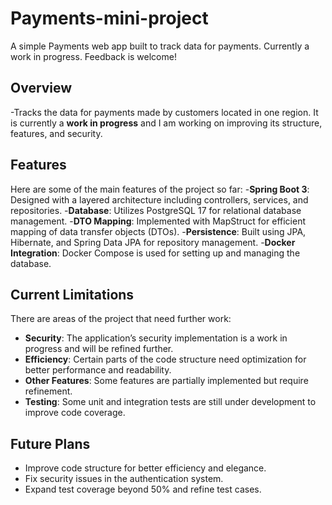 # Payments-mini-project
A simple Payments web app built to track data for payments. Currently a work in progress. Feedback is welcome!

## Overview 
-Tracks the data for payments made by customers located in one region. It is currently a **work in progress** and I am working on improving its structure, features, and security.

## Features
Here are some of the main features of the project so far:
-**Spring Boot 3**: Designed with a layered architecture including controllers, services, and repositories.
-**Database**: Utilizes PostgreSQL 17 for relational database management.
-**DTO Mapping**: Implemented with MapStruct for efficient mapping of data transfer objects (DTOs).
-**Persistence**: Built using JPA, Hibernate, and Spring Data JPA for repository management.
-**Docker Integration**: Docker Compose is used for setting up and managing the database.


## Current Limitations
There are areas of the project that need further work:
- **Security**: The application’s security implementation is a work in progress and will be refined further.
- **Efficiency**: Certain parts of the code structure need optimization for better performance and readability.
- **Other Features**: Some features are partially implemented but require refinement.
- **Testing**: Some unit and integration tests are still under development to improve code coverage.

## Future Plans
- Improve code structure for better efficiency and elegance.
- Fix security issues in the authentication system.
- Expand test coverage beyond 50% and refine test cases.
